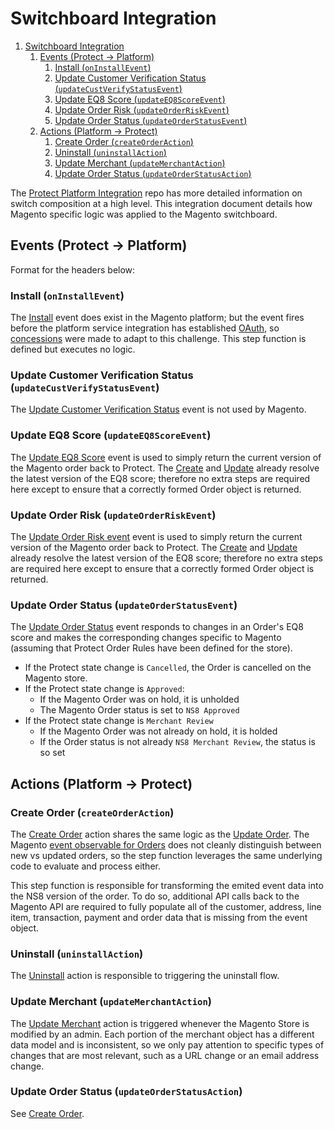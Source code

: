 # Switchboard Integration

1. [Switchboard Integration](#switchboard-integration)
   1. [Events (Protect -> Platform)](#events-protect---platform)
      1. [Install (`onInstallEvent`)](#install-oninstallevent)
      1. [Update Customer Verification Status (`updateCustVerifyStatusEvent`)](#update-customer-verification-status-updatecustverifystatusevent)
      1. [Update EQ8 Score (`updateEQ8ScoreEvent`)](#update-eq8-score-updateeq8scoreevent)
      1. [Update Order Risk (`updateOrderRiskEvent`)](#update-order-risk-updateorderriskevent)
      1. [Update Order Status (`updateOrderStatusEvent`)](#update-order-status-updateorderstatusevent)
   1. [Actions (Platform -> Protect)](#actions-platform---protect)
      1. [Create Order (`createOrderAction`)](#create-order-createorderaction)
      1. [Uninstall (`uninstallAction`)](#uninstall-uninstallaction)
      1. [Update Merchant (`updateMerchantAction`)](#update-merchant-updatemerchantaction)
      1. [Update Order Status (`updateOrderStatusAction`)](#update-order-status-updateorderstatusaction)

The [Protect Platform Integration](https://github.com/ns8inc/protect-platform-integration/blob/master/public/en/platform/protect-platform-integration/switchboards.md) repo has more detailed information on switch composition at a high level. This integration document details how Magento specific logic was applied to the Magento switchboard.

## Events (Protect -> Platform)

Format for the headers below:

### Install (`onInstallEvent`)

The [Install](../../../../switchboard/switches/OnInstallEventStep.ts) event does exist in the Magento platform; but the event fires before the platform service integration has established [OAuth](integration_oauth.md), so [concessions](integration_magento_concessions.md) were made to adapt to this challenge. This step function is defined but executes no logic.

### Update Customer Verification Status (`updateCustVerifyStatusEvent`)

The [Update Customer Verification Status](../../../../switchboard/switches/UpdateCustVerifyStatusEventStep.ts) event is not used by Magento.

### Update EQ8 Score (`updateEQ8ScoreEvent`)

The [Update EQ8 Score](../../../../switchboard/switches/UpdateEQ8ScoreEventStep.ts) event is used to simply return the current version of the Magento order back to Protect. The [Create](#create-order-createorderaction) and [Update](#update-order-status-updateorderstatusevent) already resolve the latest version of the EQ8 score; therefore no extra steps are required here except to ensure that a correctly formed Order object is returned.

### Update Order Risk (`updateOrderRiskEvent`)

The [Update Order Risk event](../../../../switchboard/switches/UpdateOrderRiskEventStep.ts) event is used to simply return the current version of the Magento order back to Protect. The [Create](#create-order-createorderaction) and [Update](#update-order-status-updateorderstatusevent) already resolve the latest version of the EQ8 score; therefore no extra steps are required here except to ensure that a correctly formed Order object is returned.

### Update Order Status (`updateOrderStatusEvent`)

The [Update Order Status](../../../../switchboard/switches/UpdateOrderStatusEventStep.ts) event responds to changes in an Order's EQ8 score and makes the corresponding changes specific to Magento (assuming that Protect Order Rules have been defined for the store).

* If the Protect state change is `Cancelled`, the Order is cancelled on the Magento store.
* If the Protect state change is `Approved`:
  * If the Magento Order was on hold, it is unholded
  * The Magento Order status is set to `NS8 Approved`
* If the Protect state change is `Merchant Review`
  * If the Magento Order was not already on hold, it is holded
  * If the Order status is not already `NS8 Merchant Review`, the status is so set

## Actions (Platform -> Protect)

### Create Order (`createOrderAction`)

The [Create Order](../../../../switchboard/switches/CreateOrderActionStep.ts) action shares the same logic as the [Update Order](../../../../switchboard/switches/UpdateOrderStatusActionStep.ts). The Magento [event observable for Orders](../../../../module/Observer/OrderUpdate.php) does not cleanly distinguish between new vs updated orders, so the step function leverages the same underlying code to evaluate and process either.

This step function is responsible for transforming the emited event data into the NS8 version of the order. To do so, additional API calls back to the Magento API are required to fully populate all of the customer, address, line item, transaction, payment and order data that is missing from the event object.

### Uninstall (`uninstallAction`)

The [Uninstall](../../../../switchboard/switches/UninstallActionStep.ts) action is responsible to triggering the uninstall flow.

### Update Merchant (`updateMerchantAction`)

The [Update Merchant](../../../../switchboard/switches/UpdateMerchantActionStep.ts) action is triggered whenever the Magento Store is modified by an admin. Each portion of the merchant object has a different data model and is inconsistent, so we only pay attention to specific types of changes that are most relevant, such as a URL change or an email address change.

### Update Order Status (`updateOrderStatusAction`)

See [Create Order](../../../../switchboard/switches/CreateOrderActionStep.ts).
